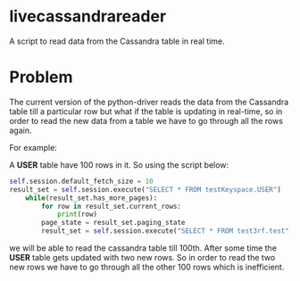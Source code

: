 # livecassandrareader

A script to read data from the Cassandra table in real time.

# Problem

The current version of the python-driver reads the data from the Cassandra table till a particular row but what if the table is updating in real-time, so in order to read the new data from a table we have to go through all the rows again.

For example:

A **USER** table have 100 rows in it. So using the script below:
```python
self.session.default_fetch_size = 10
result_set = self.session.execute("SELECT * FROM testKeyspace.USER")
    while(result_set.has_more_pages):
        for row in result_set.current_rows:
            print(row)
        page_state = result_set.paging_state
        result_set = self.session.execute("SELECT * FROM test3rf.test", paging_state=page_state)
```
we will be able to read the cassandra table till 100th. After some time the **USER** table gets updated with two new rows. So in order to read the two new rows we have to go through all the other 100 rows which is inefficient. 



